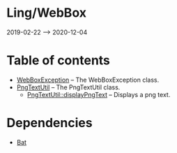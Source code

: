 Ling/WebBox
================
2019-02-22 --> 2020-12-04




Table of contents
===========

- [WebBoxException](https://github.com/lingtalfi/WebBox/blob/master/doc/api/Ling/WebBox/Exception/WebBoxException.md) &ndash; The WebBoxException class.
- [PngTextUtil](https://github.com/lingtalfi/WebBox/blob/master/doc/api/Ling/WebBox/Image/PngTextUtil.md) &ndash; The PngTextUtil class.
    - [PngTextUtil::displayPngText](https://github.com/lingtalfi/WebBox/blob/master/doc/api/Ling/WebBox/Image/PngTextUtil/displayPngText.md) &ndash; Displays a png text.


Dependencies
============
- [Bat](https://github.com/lingtalfi/Bat)



